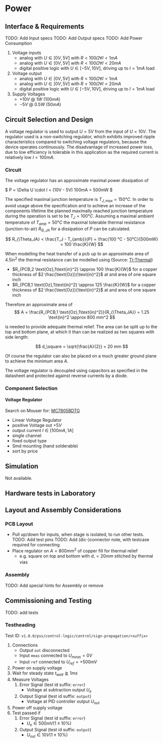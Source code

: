 # Power

## Interface & Requirements

TODO: Add Input specs
TODO: Add Output specs
TODO: Add Power Consumption

1. Voltage inputs
    - analog with $U \in [0V, 5V]$ with $R < 100 \Omega \forall I < 1mA$
    - analog with $U \in [0V, 5V]$ with $R < 100 \Omega \forall I < 20mA$
    - digital positive logic with $U \in [-5V, 10V]$, driving up to $I = 1 mA$
    load
2. Voltage output
    - analog with $U \in [0V, 5V]$ with $R < 100 \Omega \forall I < 1mA$
    - analog with $U \in [0V, 5V]$ with $R < 100 \Omega \forall I < 20mA$
    - digital positive logic with $U \in [-5V, 10V]$, driving up to $I = 1 mA$
    load
3. Supply Voltages
    - $+10V$ @ $1W$ ($100mA$)
    - $-5V$ @ $0.5W$ ($50mA$)

## Circuit Selection and Design

A voltage regulator is used to output $U = 5V$ from the input of $U = 10V$. The
regulator used is a non-switching regulator, which exhibits improved ripple
characteristics compared to switching voltage regulators, because the device
operates continuously. The disadvantage of increased power loss, due to low
efficiency is tolerable in this application as the required current is
relatively low $I < 100mA$.

### Circuit

The voltage regulator has an approximate maximal power dissipation of

$ P = \Delta U \cdot I = (10V - 5V) 100mA = 500mW $

The specified maximal junction temperature is $T_{J,max} = 150 °C$. In order to
avoid usage above the specification and to achieve an increase of the
components lifetime the planned maximally reached junction temperature during
the operation is set to be $T_J = 100 °C$. Assuming a maximal ambient
temperature of $T_{amb} = 50°C$ the maximal tolerable thermal resistance
(junction-to-air) $R_{\Theta,JA}$ for a dissipation of $P$ can be calculated.

$$ R_{\Theta,JA} < \frac{T_J - T_{amb}}{P} = \frac{100 °C - 50°C}{500mW} = 100
\frac{K}{W} $$

When modelling the heat transfer of a pcb up to an approximate area of $4.5
\text{in}^2$ the thermal resistance can be modelled using (Source: [TI-Thermal])

- $R_{PCB,2 \text{Oz},1\text{in}^2} \approx 100 \frac{K}{W}$ for a copper
thickness of $2 \frac{\text{Oz}}{\text{in}^2}$ at and area of one square inch
- $R_{PCB,1 \text{Oz},1\text{in}^2} \approx 125 \frac{K}{W}$ for a copper
thickness of $2 \frac{\text{Oz}}{\text{in}^2}$ at and area of one square inch

Therefore an approximate area of
$$ A = \frac{R_{PCB,1 \text{Oz},1\text{in}^2}}{R_{\Theta,JA}} = 1.25
\text{in}^2 \approx 800 mm^2 $$

is needed to provide adequate thermal relief. The area can be split up to the
top and bottom plane, at which it than can be realized as two squares with
side length:

$$ d_\square = \sqrt{\frac{A}{2}} = 20 mm $$

Of course the regulator can also be placed on a much greater ground plane to
achieve the minimum area $A$.

[TI-Thermal]: https://www.ti.com/lit/an/slpa015/slpa015.pdf?ts=1732986483715&ref_url=https%253A%252F%252Fduckduckgo.com%252F

The voltage regulator is decoupled using capacitors as specified in the
datasheet and protected against reverse currents by a diode.

### Component Selection

#### Voltage Regulator

Search on Mouser for: [MC7805BDTG](https://mou.sr/4eRkZ1s)

- Linear Voltage Regulator
- positive Voltage out $+5V$
- output current $I \in [100mA, 1A]$
- single channel
- fixed output type
- Smd mounting (hand solderable)
- sort by price

## Simulation

Not available.

## Hardware tests in Laboratory

## Layout and Assembly Considerations

### PCB Layout

- Pull up/down for inputs, when stage is isolated, to run other tests.
TODO: Add test pins
TODO: Add (dic-)connector note, with testcase required for connecting
- Place regulator on $A=800mm^2$ of copper fill for thermal relief
    - e.g. square on top and bottom with $d_\square = 20mm$ stitched by thermal
    vias

### Assembly

TODO: Add special hints for Assembly or remove

## Commissioning and Testing

TODO: add tests

### Testheading

Test ID: `v1.0.0/pss/control-logic/control/sign-propagation/<suffix>`

1. Connections
    - Output `out` disconnected
    - Input `meas` connected to $U_{meas} = 0V$
    - Input `ref` connected to $U_{ref} = +500mV$
2. Power on supply voltage
3. Wait for steady state $t_{wait} \gtrapprox 1ms$
4. Measure Voltages
    1. Error Signal (test id suffix: `error`)
        - Voltage at subtraction output $U_{e}$
    2. Output Signal (test id suffix: `output`)
        - Voltage at PID controller output $U_{out}$
5. Power off supply voltage
6. Test passed if
    1. Error Signal (test id suffix: `error`)
        - $U_{e} \in 500mV (1 \pm 10\%)$
    2. Output Signal (test id suffix: `output`)
        - $U_{out} \in 10V (1 \pm 10\%)$
